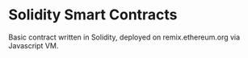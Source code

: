 # Solidity Smart Contracts

Basic contract written in Solidity, deployed on remix.ethereum.org via Javascript VM.
